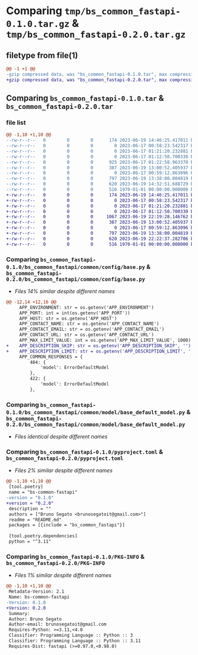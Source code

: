 # Comparing `tmp/bs_common_fastapi-0.1.0.tar.gz` & `tmp/bs_common_fastapi-0.2.0.tar.gz`

## filetype from file(1)

```diff
@@ -1 +1 @@
-gzip compressed data, was "bs_common_fastapi-0.1.0.tar", max compression
+gzip compressed data, was "bs_common_fastapi-0.2.0.tar", max compression
```

## Comparing `bs_common_fastapi-0.1.0.tar` & `bs_common_fastapi-0.2.0.tar`

### file list

```diff
@@ -1,10 +1,10 @@
--rw-r--r--   0        0        0      174 2023-06-19 14:46:25.417011 bs_common_fastapi-0.1.0/README.md
--rw-r--r--   0        0        0        0 2023-06-17 00:58:23.542317 bs_common_fastapi-0.1.0/bs_common_fastapi/__init__.py
--rw-r--r--   0        0        0        0 2023-06-17 01:21:20.232881 bs_common_fastapi-0.1.0/bs_common_fastapi/common/__init__.py
--rw-r--r--   0        0        0        0 2023-06-17 01:12:50.700330 bs_common_fastapi-0.1.0/bs_common_fastapi/common/config/__init__.py
--rw-r--r--   0        0        0      925 2023-06-17 01:22:58.963370 bs_common_fastapi-0.1.0/bs_common_fastapi/common/config/base.py
--rw-r--r--   0        0        0      387 2023-06-19 13:00:52.405937 bs_common_fastapi-0.1.0/bs_common_fastapi/common/exception/__init__.py
--rw-r--r--   0        0        0        0 2023-06-17 00:59:12.863096 bs_common_fastapi-0.1.0/bs_common_fastapi/common/model/__init__.py
--rw-r--r--   0        0        0      797 2023-06-19 13:38:00.004819 bs_common_fastapi-0.1.0/bs_common_fastapi/common/model/base_default_model.py
--rw-r--r--   0        0        0      620 2023-06-19 14:32:51.688729 bs_common_fastapi-0.1.0/pyproject.toml
--rw-r--r--   0        0        0      516 1970-01-01 00:00:00.000000 bs_common_fastapi-0.1.0/PKG-INFO
+-rw-r--r--   0        0        0      174 2023-06-19 14:46:25.417011 bs_common_fastapi-0.2.0/README.md
+-rw-r--r--   0        0        0        0 2023-06-17 00:58:23.542317 bs_common_fastapi-0.2.0/bs_common_fastapi/__init__.py
+-rw-r--r--   0        0        0        0 2023-06-17 01:21:20.232881 bs_common_fastapi-0.2.0/bs_common_fastapi/common/__init__.py
+-rw-r--r--   0        0        0        0 2023-06-17 01:12:50.700330 bs_common_fastapi-0.2.0/bs_common_fastapi/common/config/__init__.py
+-rw-r--r--   0        0        0     1067 2023-06-19 22:19:28.146762 bs_common_fastapi-0.2.0/bs_common_fastapi/common/config/base.py
+-rw-r--r--   0        0        0      387 2023-06-19 13:00:52.405937 bs_common_fastapi-0.2.0/bs_common_fastapi/common/exception/__init__.py
+-rw-r--r--   0        0        0        0 2023-06-17 00:59:12.863096 bs_common_fastapi-0.2.0/bs_common_fastapi/common/model/__init__.py
+-rw-r--r--   0        0        0      797 2023-06-19 13:38:00.004819 bs_common_fastapi-0.2.0/bs_common_fastapi/common/model/base_default_model.py
+-rw-r--r--   0        0        0      620 2023-06-19 22:22:37.282706 bs_common_fastapi-0.2.0/pyproject.toml
+-rw-r--r--   0        0        0      516 1970-01-01 00:00:00.000000 bs_common_fastapi-0.2.0/PKG-INFO
```

### Comparing `bs_common_fastapi-0.1.0/bs_common_fastapi/common/config/base.py` & `bs_common_fastapi-0.2.0/bs_common_fastapi/common/config/base.py`

 * *Files 14% similar despite different names*

```diff
@@ -12,14 +12,16 @@
     APP_ENVIRONMENT: str = os.getenv('APP_ENVIRONMENT')
     APP_PORT: int = int(os.getenv('APP_PORT'))
     APP_HOST: str = os.getenv('APP_HOST')
     APP_CONTACT_NAME: str = os.getenv('APP_CONTACT_NAME')
     APP_CONTACT_EMAIL: str = os.getenv('APP_CONTACT_EMAIL')
     APP_CONTACT_URL: str = os.getenv('APP_CONTACT_URL')
     APP_MAX_LIMIT_VALUE: int = os.getenv('APP_MAX_LIMIT_VALUE', 1000)
+    APP_DESCRIPTION_SKIP: str = os.getenv('APP_DESCRIPTION_SKIP', '')
+    APP_DESCRIPTION_LIMIT: str = os.getenv('APP_DESCRIPTION_LIMIT', '')
     APP_COMMON_RESPONSES = {
         404: {
             'model': ErrorDefaultModel
         },
         422: {
             'model': ErrorDefaultModel
         },
```

### Comparing `bs_common_fastapi-0.1.0/bs_common_fastapi/common/model/base_default_model.py` & `bs_common_fastapi-0.2.0/bs_common_fastapi/common/model/base_default_model.py`

 * *Files identical despite different names*

### Comparing `bs_common_fastapi-0.1.0/pyproject.toml` & `bs_common_fastapi-0.2.0/pyproject.toml`

 * *Files 2% similar despite different names*

```diff
@@ -1,10 +1,10 @@
 [tool.poetry]
 name = "bs-common-fastapi"
-version = "0.1.0"
+version = "0.2.0"
 description = ""
 authors = ["Bruno Segato <brunosegatoit@gmail.com>"]
 readme = "README.md"
 packages = [{include = "bs_common_fastapi"}]
 
 [tool.poetry.dependencies]
 python = "^3.11"
```

### Comparing `bs_common_fastapi-0.1.0/PKG-INFO` & `bs_common_fastapi-0.2.0/PKG-INFO`

 * *Files 1% similar despite different names*

```diff
@@ -1,10 +1,10 @@
 Metadata-Version: 2.1
 Name: bs-common-fastapi
-Version: 0.1.0
+Version: 0.2.0
 Summary: 
 Author: Bruno Segato
 Author-email: brunosegatoit@gmail.com
 Requires-Python: >=3.11,<4.0
 Classifier: Programming Language :: Python :: 3
 Classifier: Programming Language :: Python :: 3.11
 Requires-Dist: fastapi (>=0.97.0,<0.98.0)
```

